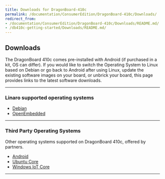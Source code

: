 ```yaml
---
title: Downloads for DragonBoard-410c
permalink: /documentation/ConsumerEdition/DragonBoard-410c/Downloads/
redirect_from:
- /documentation/ConsumerEdition/DragonBoard-410c/Downloads/README.md/
- /db410c-getting-started/Downloads/README.md/
---
```

## Downloads

The DragonBoard 410c comes pre-installed with Android (if purchased in a kit, OS can differ). If you would like to switch the Operating System to Linux based on Debian or go back to Android after using Linux, update the existing software images on your board, or unbrick your board, this page provides links to the latest software downloads.

***

### Linaro supported operating systems

- [Debian](Debian.md)
- [OpenEmbedded](OpenEmbedded.md)

***

### Third Party Operating Systems

Other operating systems supported on DragonBoard 410c, offered by partners.

- [Android](Android.md)
- [Ubuntu Core](https://developer.ubuntu.com/core/get-started/dragonboard-410c)
- [Windows IoT Core](https://developer.microsoft.com/en-us/windows/iot/docs/getstarted/dragonboard/stable/getstartedstep1)

***
